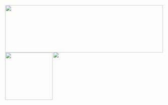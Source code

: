 <a href="https://github.com/anuraghazra/github-readme-stats">
  <img align="left" height="150px" width="500px" src="https://github-readme-stats.vercel.app/api?username=taguhoiya&count_private=true&hide=stars,contribs&show_icons=true" />
</a>
<a href="https://github.com/anuraghazra/github-readme-stats">
  <img align="left" height="150px" src="https://github-readme-stats.vercel.app/api/top-langs/?username=taguhoiya&layout=compact" />
</a>
<a href="https://github.com/anuraghazra/github-readme-stats">
  <img align="left" src="https://github-profile-trophy.vercel.app/?username=taguhoiya&column=8" />
</a>
